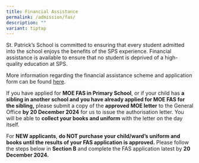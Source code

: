 ```yaml
---
title: Financial Assistance
permalink: /admission/fas/
description: ""
variant: tiptap
---
```

<p>St. Patrick’s School is committed to ensuring that every student admitted
into the school enjoys the benefits of the SPS experience. Financial assistance
is available to ensure that no student is deprived of a high-quality education
at SPS.</p>
<p>More information regarding the financial assistance scheme&nbsp;and application
form can be found <a href="https://www.moe.gov.sg/financial-matters/financial-assistance" rel="noopener noreferrer nofollow" target="_blank">here</a>.</p>
<p>If you have applied for <strong>MOE FAS in Primary School</strong>, or
if your child has <strong>a sibling in another school and you have already applied for MOE FAS for the sibling,</strong> please
submit a copy of the <strong>approved MOE letter</strong> to the General
Office <strong>by 20 December 2024</strong> for us to issue the authorisation
letter. You will be able to <strong>collect your books and uniform</strong> with
the letter on the day itself.</p>
<p>For <strong>NEW applicants</strong>, <strong>do NOT purchase your child/ward’s uniform and books until the results of your FAS application is approved.</strong> Please
follow the steps below in <strong>Section B</strong> and complete the FAS
application latest by <strong>20 December 2024.</strong>
</p>